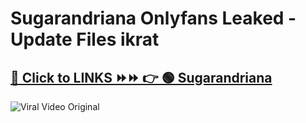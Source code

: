 
 # Sugarandriana Onlyfans Leaked - Update Files ikrat

## <h2><a href="https://clipsfans.com/Sugarandriana&ref=git">🔗 Click to LINKS ⏩⏩ 👉 🟢 Sugarandriana </a></h2>

<a href="https://clipsfans.com/Sugarandriana&ref=git" rel="nofollow" data-target="animated-image.originalLink"><img src="https://i.ibb.co.com/xMMVF88/686577567.gif" alt="Viral Video Original" style="max-width: 100%; display: inline-block;" data-target="animated-image.originalImage"></a>

